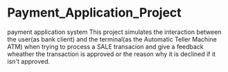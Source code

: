 # Payment_Application_Project
payment application system 
This project simulates the interaction between the user(as bank client) and the terminal(as the Automatic Teller Machine ATM)
when trying to process a SALE transacion and give a feedback wheather the transaction is approved or the reason why it is declined if it isn't approved.
